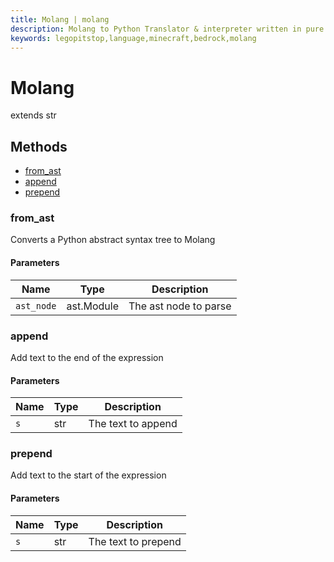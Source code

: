 ```yaml
---
title: Molang | molang
description: Molang to Python Translator & interpreter written in pure Python.
keywords: legopitstop,language,minecraft,bedrock,molang
---
```


# Molang

extends str

## Methods

- [from_ast](#from_ast)
- [append](#append)
- [prepend](#prepend)

### from_ast

Converts a Python abstract syntax tree to Molang

#### Parameters

| Name       | Type       | Description           |
| ---------- | ---------- | --------------------- |
| `ast_node` | ast.Module | The ast node to parse |

### append

Add text to the end of the expression

#### Parameters

| Name | Type | Description        |
| ---- | ---- | ------------------ |
| `s`  | str  | The text to append |

### prepend

Add text to the start of the expression

#### Parameters

| Name | Type | Description         |
| ---- | ---- | ------------------- |
| `s`  | str  | The text to prepend |
